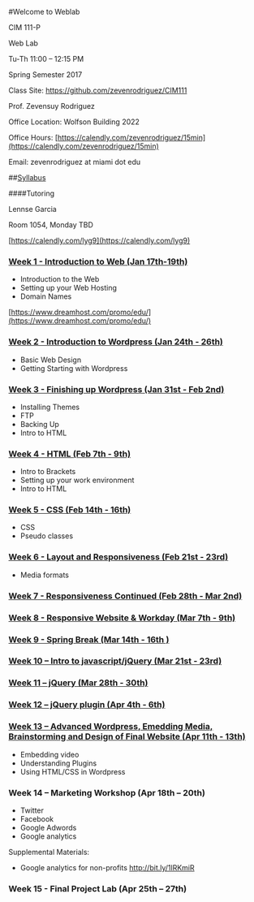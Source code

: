 #Welcome to Weblab

CIM 111-P

Web Lab

Tu-Th 11:00 – 12:15 PM

Spring Semester 2017

Class Site: https://github.com/zevenrodriguez/CIM111 


Prof. Zevensuy Rodriguez

Office Location: Wolfson Building 2022

Office Hours: [https://calendly.com/zevenrodriguez/15min](https://calendly.com/zevenrodriguez/15min)

Email: zevenrodriguez at miami dot edu

##[Syllabus](https://github.com/zevenrodriguez/CIM111/blob/master/files/CIM111-P-S17-Weblab.pdf)

####Tutoring

Lennse Garcia

Room 1054, Monday TBD

[https://calendly.com/lyg9](https://calendly.com/lyg9)


### [Week 1 - Introduction to Web (Jan 17th-19th)](https://github.com/zevenrodriguez/CIM111/tree/master/week1)

* Introduction to the Web
* Setting up your Web Hosting
* Domain Names

[https://www.dreamhost.com/promo/edu/](https://www.dreamhost.com/promo/edu/)


### [Week 2 - Introduction to Wordpress (Jan 24th - 26th)](https://github.com/zevenrodriguez/CIM111/tree/master/week2)

* Basic Web Design
* Getting Starting with Wordpress


### [Week 3 - Finishing up Wordpress (Jan 31st - Feb 2nd)](https://github.com/zevenrodriguez/CIM111/tree/master/week3)
* Installing Themes
* FTP
* Backing Up
* Intro to HTML


### [Week 4 - HTML (Feb 7th - 9th)](https://github.com/zevenrodriguez/CIM111/tree/master/week4)
* Intro to Brackets
* Setting up your work environment
* Intro to HTML


### [Week 5 - CSS (Feb 14th - 16th)](https://github.com/zevenrodriguez/CIM111/tree/master/week5)
* CSS 
* Pseudo classes

### [Week 6 - Layout and Responsiveness (Feb 21st - 23rd)](https://github.com/zevenrodriguez/CIM111/tree/master/week6)
* Media formats

### [Week 7 - Responsiveness Continued (Feb 28th - Mar 2nd)](https://github.com/zevenrodriguez/CIM111/tree/master/week7)

### [Week 8 - Responsive Website & Workday (Mar 7th - 9th)](https://github.com/zevenrodriguez/CIM111/tree/master/week8)

### [Week 9 - Spring Break (Mar 14th - 16th )](https://github.com/zevenrodriguez/CIM111/tree/master/week9)

### [Week 10 – Intro to javascript/jQuery (Mar 21st - 23rd)](https://github.com/zevenrodriguez/CIM111/tree/master/week10)

### [Week 11 – jQuery (Mar 28th - 30th)](https://github.com/zevenrodriguez/CIM111/tree/master/week11)

### [Week 12 – jQuery plugin (Apr 4th - 6th)](https://github.com/zevenrodriguez/CIM111/tree/master/week12)


### [Week 13 – Advanced Wordpress, Emedding Media, Brainstorming and Design of Final Website (Apr 11th - 13th)](https://github.com/zevenrodriguez/CIM111/tree/master/week13)

* Embedding video
* Understanding Plugins
* Using HTML/CSS in Wordpress
	

### Week 14 – Marketing Workshop (Apr 18th – 20th)
* Twitter
* Facebook 
* Google Adwords
* Google analytics

Supplemental Materials: 
- Google analytics for non-profits http://bit.ly/1lRKmiR


### Week 15 - Final Project Lab (Apr 25th – 27th)
